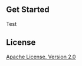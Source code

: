 Get Started
-----------
Test

License
-----------
[Apache License, Version 2.0](http://www.apache.org/licenses/LICENSE-2.0)
